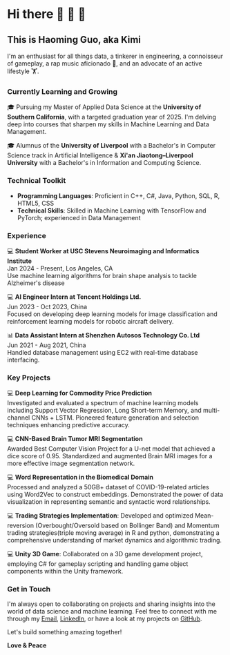 # Hi there 👋 👋 👋

## This is Haoming Guo, aka Kimi

I'm an enthusiast for all things data, a tinkerer in engineering, a connoisseur of gameplay, a rap music aficionado 🎤, and an advocate of an active lifestyle 🏋️.

### Currently Learning and Growing

🎓 Pursuing my Master of Applied Data Science at the **University of Southern California**, with a targeted graduation year of 2025. I'm delving deep into courses that sharpen my skills in Machine Learning and Data Management.

🎓 Alumnus of the **University of Liverpool** with a Bachelor's in Computer Science track in Artificial Intelligence & **Xi'an Jiaotong–Liverpool University** with a Bachelor's in Information and Computing Science.
### Technical Toolkit

- **Programming Languages**: Proficient in C++, C#, Java, Python, SQL, R, HTML5, CSS
- **Technical Skills**: Skilled in Machine Learning with TensorFlow and PyTorch; experienced in Data Management

### Experience

💻 **Student Worker at USC Stevens Neuroimaging and Informatics Institute**  
Jan 2024 - Present, Los Angeles, CA  
Use machine learning algorithms for brain shape analysis to tackle Alzheimer's disease

💻 **AI Engineer Intern at Tencent Holdings Ltd.**  
Jun 2023 - Oct 2023, China  
Focused on developing deep learning models for image classification and reinforcement learning models for robotic aircraft delivery.

📊 **Data Assistant Intern at Shenzhen Autosos Technology Co. Ltd**  
Jun 2021 - Aug 2021, China  
Handled database management using EC2 with real-time database interfacing.

### Key Projects

💻 **Deep Learning for Commodity Price Prediction**  
Investigated and evaluated a spectrum of machine learning models including Support Vector Regression, Long Short-term Memory, and multi-channel CNNs + LSTM. Pioneered feature generation and selection techniques enhancing predictive accuracy.

💻 **CNN-Based Brain Tumor MRI Segmentation**  
Awarded Best Computer Vision Project for a U-net model that achieved a dice score of 0.95. Standardized and augmented Brain MRI images for a more effective image segmentation network.

💻 **Word Representation in the Biomedical Domain**  
Processed and analyzed a 50GB+ dataset of COVID-19-related articles using Word2Vec to construct embeddings. Demonstrated the power of data visualization in representing semantic and syntactic word relationships.

💻 **Trading Strategies Implementation**: Developed and optimized Mean-reversion (Overbought/Oversold based on Bollinger Band) and Momentum trading strategies(triple moving average) in R and python, demonstrating a comprehensive understanding of market dynamics and algorithmic trading.

💻 **Unity 3D Game**: Collaborated on a 3D game development project, employing C# for gameplay scripting and handling game object components within the Unity framework.


### Get in Touch

I'm always open to collaborating on projects and sharing insights into the world of data science and machine learning. Feel free to connect with me through my [Email](mailto:your-email@example.com), [LinkedIn](https://www.linkedin.com/in/yourprofile), or have a look at my projects on [GitHub](https://github.com/Kym1ng).

Let's build something amazing together!

**Love & Peace**
